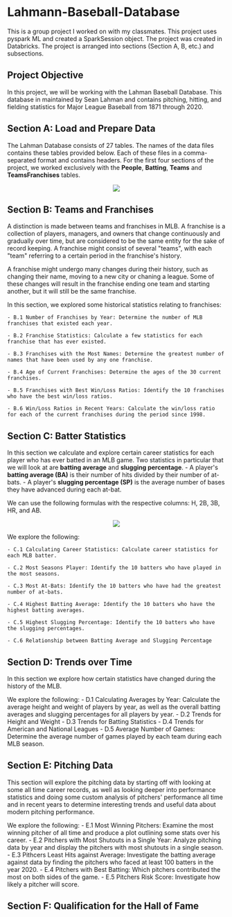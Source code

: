 # Lahmann-Baseball-Database
This is a group project I worked on with my classmates. This project uses pyspark ML and created a SparkSession object. The project was created in Databricks. The project is arranged into sections (Section A, B, etc.) and subsections.

## Project Objective
In this project, we will be working with the Lahman Baseball Database. This database in maintained by Sean Lahman and contains pitching, hitting, and fielding statistics for Major League Baseball from 1871 through 2020.

## Section A: Load and Prepare Data
The Lahman Database consists of 27 tables. The names of the data files contains these tables provided below. Each of these files in a comma-separated format and contains headers. For the first four sections of the project, we worked exclusively with the **People**, **Batting**, **Teams** and **TeamsFranchises** tables.

 <p align="center">
  <img src="https://user-images.githubusercontent.com/58959101/158272207-4ad0927c-46af-4447-b838-3cbe0f93b189.png" /p>
 </p>
 
 ## Section B: Teams and Franchises
A distinction is made between teams and franchises in MLB. A franchise is a collection of players, managers, and owners that change continuously and gradually over time, but are considered to be the same entity for the sake of record keeping. A franchise might consist of several "teams", with each "team" referring to a certain period in the franchise's history.
 
A franchise might undergo many changes during their history, such as changing their name, moving to a new city or chaning a league. Some of these changes will result in the franchise ending one team and starting another, but it will still be the same franchise.

In this section, we explored some historical statistics relating to franchises:

    - B.1 Number of Franchises by Year: Determine the number of MLB franchises that existed each year.
    
    - B.2 Franchise Statistics: Calculate a few statistics for each franchise that has ever existed.
    
    - B.3 Franchises with the Most Names: Determine the greatest number of names that have been used by any one franchise.
    
    - B.4 Age of Current Franchises: Determine the ages of the 30 current franchises.
    
    - B.5 Franchises with Best Win/Loss Ratios: Identify the 10 franchises who have the best win/loss ratios.
    
    - B.6 Win/Loss Ratios in Recent Years: Calculate the win/loss ratio for each of the current franchises during the period since 1998.
    
## Section C: Batter Statistics
In this section we calculate and explore certain career statistics for each player who has ever batted in an MLB game. Two statistics in particular that we will look at are **batting average** and **slugging percentage**.
    - A player's **batting average (BA)** is their number of hits divided by their number of at-bats.
    - A player's **slugging percentage (SP)** is the average number of bases they have advanced during each at-bat.

We can use the following formulas with the respective columns: H, 2B, 3B, HR, and AB.

 <p align="center">
  <img src="https://user-images.githubusercontent.com/58959101/158273340-7981258b-3dbb-49ab-ad4d-8c2d2a4a514b.png" /p>
 </p>

We explore the following:

    - C.1 Calculating Career Statistics: Calculate career statistics for each MLB batter.
    
    - C.2 Most Seasons Player: Identify the 10 batters who have played in the most seasons.
    
    - C.3 Most At-Bats: Identify the 10 batters who have had the greatest number of at-bats.
    
    - C.4 Highest Batting Average: Identify the 10 batters who have the highest batting averages.
    
    - C.5 Highest Slugging Percentage: Identify the 10 batters who have the slugging percentages.
    
    - C.6 Relationship between Batting Average and Slugging Percentage

## Section D: Trends over Time
In this section we explore how certain statistics have changed during the history of the MLB.

We explore the following:
    - D.1 Calculating Averages by Year: Calculate the average height and weight of players by year, as well as the overall batting averages and slugging percentages for all players by year.
    - D.2 Trends for Height and Weight
    - D.3 Trends for Batting Statistics
    - D.4 Trends for American and National Leagues
    - D.5 Average Number of Games: Determine the average number of games played by each team during each MLB season.
    
## Section E: Pitching Data
This section will explore the pitching data by starting off with looking at some all time career records, as well as looking deeper into performance statistics and doing some custom analysis of pitchers' performance all time and in recent years to determine interesting trends and useful data about modern pitching performance.

We explore the following:
    - E.1 Most Winning Pitchers: Examine the most winning pitcher of all time and produce a plot outlining some stats over his career.
    - E.2 Pitchers with Most Shutouts in a Single Year: Analyze pitching data by year and display the pitchers with most shutouts in a single season.
    - E.3 Pithcers Least Hits against Average: Investigate the batting average against data by finding the pitchers who faced at least 100 batters in the year 2020.
    - E.4 Pitchers with Best Batting: Which pitchers contributed the most on both sides of the game.
    - E.5 Pitchers Risk Score: Investigate how likely a pitcher will score.

## Section F: Qualification for the Hall of Fame
